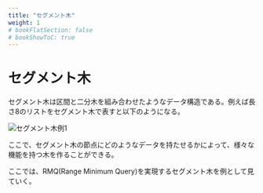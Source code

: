 ```yaml
---
title: "セグメント木"
weight: 1
# bookFlatSection: false
# bookShowToC: true
---
```


# セグメント木

セグメント木は区間と二分木を組み合わせたようなデータ構造である。例えば長さ8のリストをセグメント木で表すと以下のようになる。

![セグメント木例1](/img/procon/segment_tree1.png)

ここで、セグメント木の節点にどのようなデータを持たせるかによって、様々な機能を持つ木を作ることができる。

ここでは、RMQ(Range Minimum Query)を実現するセグメント木を例として見ていく。